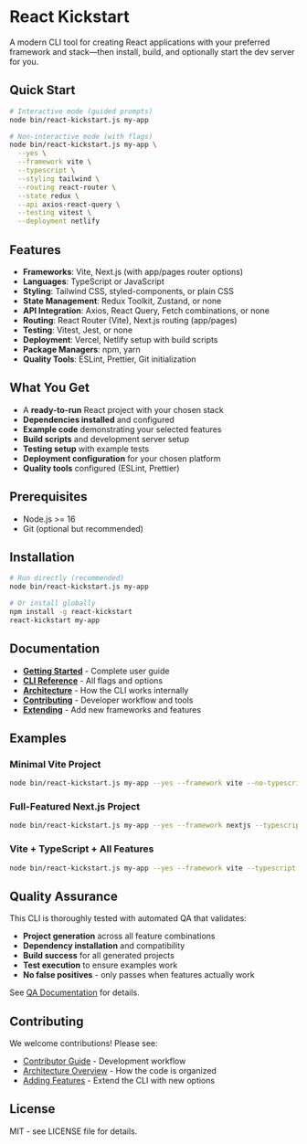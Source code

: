 # React Kickstart

A modern CLI tool for creating React applications with your preferred framework and stack—then install, build, and optionally start the dev server for you.

## Quick Start

```bash
# Interactive mode (guided prompts)
node bin/react-kickstart.js my-app

# Non-interactive mode (with flags)
node bin/react-kickstart.js my-app \
  --yes \
  --framework vite \
  --typescript \
  --styling tailwind \
  --routing react-router \
  --state redux \
  --api axios-react-query \
  --testing vitest \
  --deployment netlify
```

## Features

- **Frameworks**: Vite, Next.js (with app/pages router options)
- **Languages**: TypeScript or JavaScript
- **Styling**: Tailwind CSS, styled-components, or plain CSS
- **State Management**: Redux Toolkit, Zustand, or none
- **API Integration**: Axios, React Query, Fetch combinations, or none
- **Routing**: React Router (Vite), Next.js routing (app/pages)
- **Testing**: Vitest, Jest, or none
- **Deployment**: Vercel, Netlify setup with build scripts
- **Package Managers**: npm, yarn
- **Quality Tools**: ESLint, Prettier, Git initialization

## What You Get

- A **ready-to-run** React project with your chosen stack
- **Dependencies installed** and configured
- **Example code** demonstrating your selected features
- **Build scripts** and development server setup
- **Testing setup** with example tests
- **Deployment configuration** for your chosen platform
- **Quality tools** configured (ESLint, Prettier)

## Prerequisites

- Node.js >= 16
- Git (optional but recommended)

## Installation

```bash
# Run directly (recommended)
node bin/react-kickstart.js my-app

# Or install globally
npm install -g react-kickstart
react-kickstart my-app
```

## Documentation

- **[Getting Started](docs/user-guide/getting-started.md)** - Complete user guide
- **[CLI Reference](docs/user-guide/cli-reference.md)** - All flags and options
- **[Architecture](docs/architecture/how-it-works.md)** - How the CLI works internally
- **[Contributing](docs/development/contributor-tooling.md)** - Developer workflow and tools
- **[Extending](docs/extending/adding-a-new-framework.md)** - Add new frameworks and features

## Examples

### Minimal Vite Project

```bash
node bin/react-kickstart.js my-app --yes --framework vite --no-typescript --styling css --routing none --state none --api none --testing none
```

### Full-Featured Next.js Project

```bash
node bin/react-kickstart.js my-app --yes --framework nextjs --typescript --styling tailwind --next-routing app --state redux --api axios-react-query --testing jest --deployment vercel
```

### Vite + TypeScript + All Features

```bash
node bin/react-kickstart.js my-app --yes --framework vite --typescript --styling styled-components --routing react-router --state zustand --api fetch-react-query --testing vitest --deployment netlify
```

## Quality Assurance

This CLI is thoroughly tested with automated QA that validates:

- **Project generation** across all feature combinations
- **Dependency installation** and compatibility
- **Build success** for all generated projects
- **Test execution** to ensure examples work
- **No false positives** - only passes when features actually work

See [QA Documentation](docs/qa/qa-automation-overview.md) for details.

## Contributing

We welcome contributions! Please see:

- [Contributor Guide](docs/development/contributor-tooling.md) - Development workflow
- [Architecture Overview](docs/architecture/how-it-works.md) - How the code is organized
- [Adding Features](docs/extending/) - Extend the CLI with new options

## License

MIT - see LICENSE file for details.
